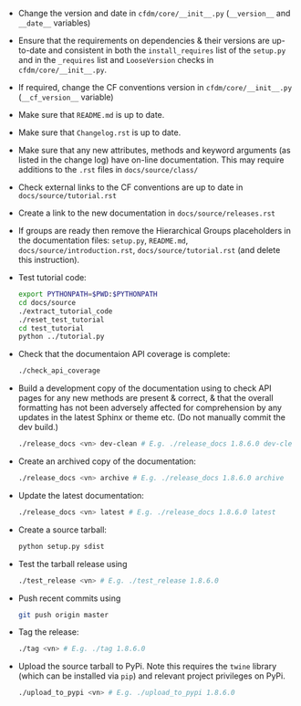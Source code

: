 * Change the version and date in `cfdm/core/__init__.py`
  (`__version__` and `__date__` variables)

* Ensure that the requirements on dependencies & their versions are
  up-to-date and consistent in both the `install_requires` list of the
  `setup.py` and in the `_requires` list and `LooseVersion` checks in
  `cfdm/core/__init__.py`.

* If required, change the CF conventions version in
  `cfdm/core/__init__.py` (`__cf_version__` variable)

* Make sure that `README.md` is up to date.

* Make sure that `Changelog.rst` is up to date.

* Make sure that any new attributes, methods and keyword arguments (as
  listed in the change log) have on-line documentation. This may
  require additions to the `.rst` files in `docs/source/class/`

* Check external links to the CF conventions are up to date in
  `docs/source/tutorial.rst`

* Create a link to the new documentation in `docs/source/releases.rst`

* If groups are ready then remove the Hierarchical Groups placeholders
  in the documentation files: `setup.py`, `README.md`,
  `docs/source/introduction.rst`, `docs/source/tutorial.rst` (and
  delete this instruction).

* Test tutorial code:

  ```bash
  export PYTHONPATH=$PWD:$PYTHONPATH
  cd docs/source
  ./extract_tutorial_code
  ./reset_test_tutorial
  cd test_tutorial
  python ../tutorial.py
  ```

* Check that the documentaion API coverage is complete:

  ```bash
  ./check_api_coverage
  ```
  
* Build a development copy of the documentation using to check API
  pages for any new methods are present & correct, & that the overall
  formatting has not been adversely affected for comprehension by any
  updates in the latest Sphinx or theme etc. (Do not manually commit
  the dev build.)

  ```bash
  ./release_docs <vn> dev-clean # E.g. ./release_docs 1.8.6.0 dev-clean
  ```
  
* Create an archived copy of the documentation:

  ```bash
  ./release_docs <vn> archive # E.g. ./release_docs 1.8.6.0 archive
  ```

* Update the latest documentation:

  ```bash
  ./release_docs <vn> latest # E.g. ./release_docs 1.8.6.0 latest
  ```

* Create a source tarball:

  ```bash
  python setup.py sdist
  ```

* Test the tarball release using

  ```bash
  ./test_release <vn> # E.g. ./test_release 1.8.6.0
  ```

* Push recent commits using

  ```bash
  git push origin master
  ```
  
* Tag the release:

  ```bash
  ./tag <vn> # E.g. ./tag 1.8.6.0
  ```
  
* Upload the source tarball to PyPi. Note this requires the `twine`
  library (which can be installed via `pip`) and relevant project
  privileges on PyPi.

  ```bash
  ./upload_to_pypi <vn> # E.g. ./upload_to_pypi 1.8.6.0
  ```
